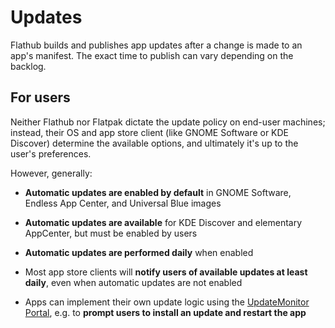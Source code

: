 # Updates

Flathub builds and publishes app updates after a change is made to an app's manifest. The exact time to publish can vary depending on the backlog.

## For users

Neither Flathub nor Flatpak dictate the update policy on end-user machines; instead, their OS and app store client (like GNOME Software or KDE Discover) determine the available options, and ultimately it's up to the user's preferences.

However, generally:

- **Automatic updates are enabled by default** in GNOME Software, Endless App Center, and Universal Blue images

- **Automatic updates are available** for KDE Discover and elementary AppCenter, but must be enabled by users

- **Automatic updates are performed daily** when enabled

- Most app store clients will **notify users of available updates at least daily**, even when automatic updates are not enabled

- Apps can implement their own update logic using the [UpdateMonitor Portal](https://flatpak.github.io/xdg-desktop-portal/docs/#gdbus-org.freedesktop.portal.Flatpak.UpdateMonitor), e.g. to **prompt users to install an update and restart the app**
